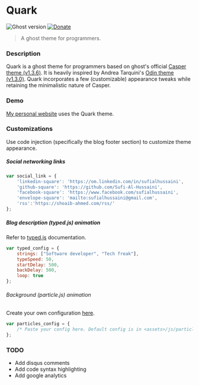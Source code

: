 # Quark

![Ghost version](https://img.shields.io/badge/Ghost-0.11.x-brightgreen.svg?style=flat-square)
[![Donate](https://img.shields.io/badge/donate-paypal-003087.svg?style=flat-square)](https://www.paypal.me/sufialhussaini/10)

> A ghost theme for programmers.



### Description

Quark is a ghost theme for programmers based on ghost's official [Casper theme (v1.3.6)](https://github.com/TryGhost/Casper). 
It is heavily inspired by Andrea Tarquini's [Odin theme (v1.3.0)](https://github.com/h4t0n/odin).
Quark incorporates a few (customizable) appearance tweaks while retaining the minimalistic nature of Casper.



### Demo

[My personal website](http://shoaib-ahmed.com) uses the Quark theme.



### Customizations

Use code injection (specifically the blog footer section) to customize theme appearance.


##### Social networking links

```javascript
var social_link = {
    'linkedin-square': 'https://om.linkedin.com/in/sufialhussaini',
    'github-square': 'https://github.com/Sufi-Al-Hussaini',
    'facebook-square': 'https://www.facebook.com/sufialhussaini',
    'envelope-square': 'mailto:sufialhussaini@gmail.com',
    'rss':'https://shoaib-ahmed.com/rss/'
};
```


##### Blog description (typed.js) animation

Refer to [typed.js](https://github.com/mattboldt/typed.js) documentation.

```javascript
var typed_config = {
    strings: ["Software developer", "Tech freak"],
    typeSpeed: 50,
    startDelay: 500,
    backDelay: 500,
    loop: true
};
```


###### Background (particle.js) animation

Create your own configuration [here](http://vincentgarreau.com/particles.js/).

```javascript
var particles_config = {
    /* Paste your config here. Default config is in <assets>/js/particles.js */
};
```



### TODO

* Add disqus comments
* Add code syntax highlighting
* Add google analytics
